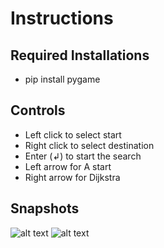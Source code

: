 # Instructions

## Required Installations
* pip install pygame

## Controls
* Left click to select start
* Right click to select destination
* Enter (↲) to start the search
* Left arrow for A start
* Right arrow for Dijkstra

## Snapshots
![alt text](https://github.com/P-stha12/Dijkstra-and-Astar/blob/main/img/snapshot1.png?raw=true)
![alt text](https://github.com/P-stha12/Dijkstra-and-Astar/blob/main/img/snapshot2.png?raw=true)

